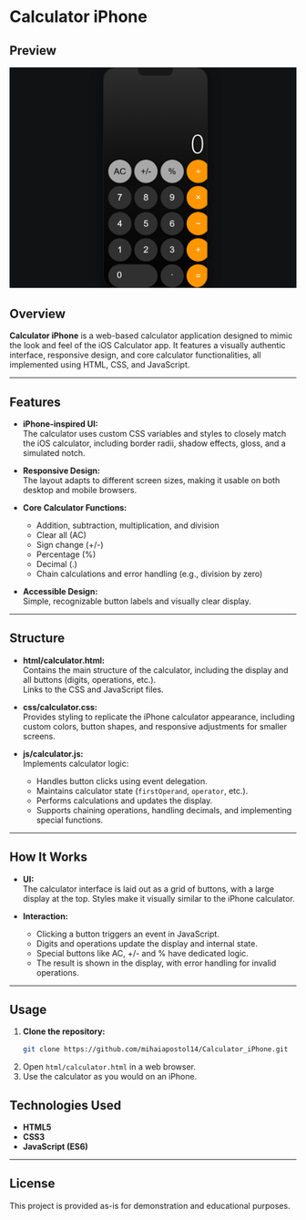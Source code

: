 # Calculator iPhone


## Preview

![Calculator iPhone Preview](https://github.com/mihaiapostol14/Calculator_iPhone/blob/c383c2f86f030168139ec25cdc2015b098599cff/assets/preview.png)


## Overview

**Calculator iPhone** is a web-based calculator application designed to mimic the look and feel of the iOS Calculator app. It features a visually authentic interface, responsive design, and core calculator functionalities, all implemented using HTML, CSS, and JavaScript.

---

## Features

- **iPhone-inspired UI:**  
  The calculator uses custom CSS variables and styles to closely match the iOS calculator, including border radii, shadow effects, gloss, and a simulated notch.

- **Responsive Design:**  
  The layout adapts to different screen sizes, making it usable on both desktop and mobile browsers.

- **Core Calculator Functions:**  
  - Addition, subtraction, multiplication, and division
  - Clear all (AC)
  - Sign change (+/-)
  - Percentage (%)
  - Decimal (.)
  - Chain calculations and error handling (e.g., division by zero)

- **Accessible Design:**  
  Simple, recognizable button labels and visually clear display.

---

## Structure

- **html/calculator.html:**  
  Contains the main structure of the calculator, including the display and all buttons (digits, operations, etc.).  
  Links to the CSS and JavaScript files.

- **css/calculator.css:**  
  Provides styling to replicate the iPhone calculator appearance, including custom colors, button shapes, and responsive adjustments for smaller screens.

- **js/calculator.js:**  
  Implements calculator logic:
    - Handles button clicks using event delegation.
    - Maintains calculator state (`firstOperand`, `operator`, etc.).
    - Performs calculations and updates the display.
    - Supports chaining operations, handling decimals, and implementing special functions.

---

## How It Works

- **UI:**  
  The calculator interface is laid out as a grid of buttons, with a large display at the top. Styles make it visually similar to the iPhone calculator.

- **Interaction:**  
  - Clicking a button triggers an event in JavaScript.
  - Digits and operations update the display and internal state.
  - Special buttons like AC, +/- and % have dedicated logic.
  - The result is shown in the display, with error handling for invalid operations.

---

## Usage

1. **Clone the repository:**
   ```bash
   git clone https://github.com/mihaiapostol14/Calculator_iPhone.git
   ```
2. Open `html/calculator.html` in a web browser.
3. Use the calculator as you would on an iPhone.



## Technologies Used

- **HTML5**
- **CSS3**
- **JavaScript (ES6)**

---

## License

This project is provided as-is for demonstration and educational purposes.